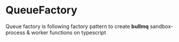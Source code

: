 # QueueFactory
Queue factory is following factory pattern to create **bullmq** sandbox-process &amp; worker functions on typescript
